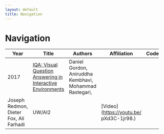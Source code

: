```yaml
---
layout: default
title: Navigation
---
```


# Navigation
| Year | Title | Authors | Affiliation | Code | Other |
| --- | --- | --- | --- | --- | --- |
| 2017 | [IQA: Visual Question Answering in Interactive Environments](papers/vqa_in_interactive_environments.pdf, "We introduce Interactive Question Answering (IQA), the task of answering questions that require an autonomous agent to interact with a dynamic visual environment. IQA presents the agent with a scene and a question, like: 'Are there any apples in the fridge?'' The agent must navigate around the scene, acquire visual understanding of scene elements, interact with objects (e.g. open refrigerators) and plan for a series of actions conditioned on the question. Popular reinforcement learning approaches with a single controller perform poorly on IQA owing to the large and diverse state space. We propose the Hierarchical Interactive Memory Network (HIMN), consisting of a factorized set of controllers, allowing the system to operate at multiple levels of temporal abstraction, reducing the diversity of the action space available to each controller and enabling an easier training paradigm. We introduce IQADATA, a new Interactive Question Answering dataset built upon AI2-THOR, a simulated photo-realistic environment of configurable indoor scenes [95] with interactive objects. IQADATA has 75,000 questions, each paired with a unique scene configuration. Our experiments show that our proposed model outperforms popular single controller based methods on IQADATA. For sample questions and results, please view our video: ") | Daniel Gordon, Aniruddha Kembhavi, Mohammad Rastegari,
Joseph Redmon, Dieter Fox, Ali Farhadi | UW/AI2 | | [Video](https://youtu.be/ pXd3C-1jr98.) |